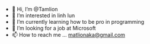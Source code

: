 - 👋 Hi, I’m @Tamlion
- 👀 I’m interested in linh lun
- 🌱 I’m currently learning how to be pro in programming
- 💞️ I’m looking for a job at Microsoft 
- 📫 How to reach me ...
matlionaka@gmail.com
<!---
Tamlion/Tamlion is a ✨ special ✨ repository because its `README.md` (this file) appears on your GitHub profile.
You can click the Preview link to take a look at your changes.
--->
